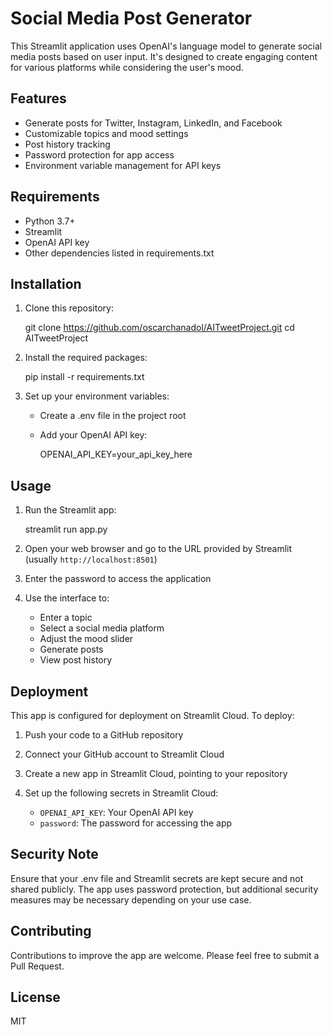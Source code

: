 ﻿# Social Media Post Generator

This Streamlit application uses OpenAI's language model to generate social media posts based on user input. It's designed to create engaging content for various platforms while considering the user's mood.

## Features

- Generate posts for Twitter, Instagram, LinkedIn, and Facebook
- Customizable topics and mood settings
- Post history tracking
- Password protection for app access
- Environment variable management for API keys

## Requirements

- Python 3.7+
- Streamlit
- OpenAI API key
- Other dependencies listed in requirements.txt

## Installation

1. Clone this repository:
   

   git clone https://github.com/oscarchanadol/AITweetProject.git
   cd AITweetProject
   


2. Install the required packages:
   

   pip install -r requirements.txt
   


3. Set up your environment variables:
   - Create a .env file in the project root
   - Add your OpenAI API key:
     

     OPENAI_API_KEY=your_api_key_here
     


## Usage

1. Run the Streamlit app:
   

   streamlit run app.py
   


2. Open your web browser and go to the URL provided by Streamlit (usually `http://localhost:8501`)

3. Enter the password to access the application

4. Use the interface to:
   - Enter a topic
   - Select a social media platform
   - Adjust the mood slider
   - Generate posts
   - View post history

## Deployment

This app is configured for deployment on Streamlit Cloud. To deploy:

1. Push your code to a GitHub repository

2. Connect your GitHub account to Streamlit Cloud

3. Create a new app in Streamlit Cloud, pointing to your repository

4. Set up the following secrets in Streamlit Cloud:
   - `OPENAI_API_KEY`: Your OpenAI API key
   - `password`: The password for accessing the app

## Security Note

Ensure that your .env file and Streamlit secrets are kept secure and not shared publicly. The app uses password protection, but additional security measures may be necessary depending on your use case.

## Contributing

Contributions to improve the app are welcome. Please feel free to submit a Pull Request.

## License

MIT
